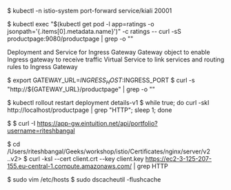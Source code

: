 $ kubectl -n istio-system port-forward service/kiali 20001

$ kubectl exec "$(kubectl get pod -l app=ratings -o jsonpath='{.items[0].metadata.name}')" -c ratings -- curl -sS productpage:9080/productpage | grep -o "<title>.*</title>"


Deployment and Service for Ingress Gateway
Gateway object to enable Ingress gateway to receive traffic
Virtual Service to link services and routing rules to Ingress Gateway


$ export GATEWAY_URL=$INGRESS_HOST:$INGRESS_PORT
$ curl -s "http://${GATEWAY_URL}/productpage" | grep -o "<title>.*</title>"


$ kubectl rollout restart deployment details-v1
$ while true; do curl -skI  http://localhost/productpage | grep "HTTP"; sleep 1; done


$ 
$ curl -I https://app-gw.eintuition.net/api/portfolio?username=riteshbangal

$ cd /Users/riteshbangal/Geeks/workshop/istio/Certificates/nginx/server/v2
..v2> $ curl -ksI --cert client.crt --key client.key https://ec2-3-125-207-155.eu-central-1.compute.amazonaws.com/ | grep  HTTP


$ sudo vim /etc/hosts
$ sudo dscacheutil -flushcache
